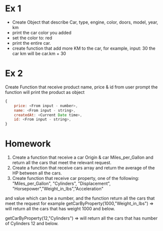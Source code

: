 # Ex 1
- Create Object that describe Car, type, engine, color, doors, model, year, km
- print the car color you added  
- set the color to: red
- print the entire car.
- create function that add more KM to the car, for example, input: 30 the car km will be car.km + 30


# Ex 2
Create Function that receive product name, price & id from user prompt
the function will print the product as object
```javascript
{
    price: <From input - number>,
    name: <From input - string>,
    createdAt: <Current Date time>,
    id: <From input - string>,
}

```
# Homework
1. Create a function that receive a car Origin & car Miles_per_Gallon and return all the cars that meet the relevant request.
2. Create a function that receive cars array and return the average of the HP between all the cars.
3. Create function that receive car property, one of the following:
"Miles_per_Gallon", "Cylinders", "Displacement", "Horsepower","Weight_in_lbs","Acceleration"

and value which can be a number, and the function return all the cars that meet the request
for example
getCarByProperty(1000,"Weight_in_lbs") => will return all the cars that has weight 1000 and below.

getCarByProperty(12,"Cylinders") => will return all the cars that has number of Cylinders 12 and below.


